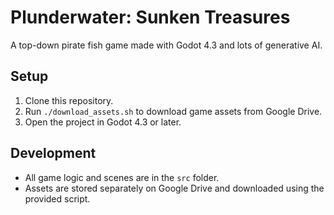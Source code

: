 # Plunderwater: Sunken Treasures

A top-down pirate fish game made with Godot 4.3 and lots of generative AI.

## Setup

1. Clone this repository.
2. Run `./download_assets.sh` to download game assets from Google Drive.
3. Open the project in Godot 4.3 or later.

## Development

- All game logic and scenes are in the `src` folder.
- Assets are stored separately on Google Drive and downloaded using the provided script.
